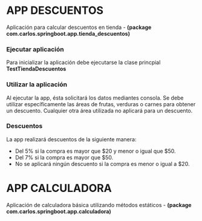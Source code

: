 # APP DESCUENTOS
Aplicación para calcular descuentos en tienda - 
**(package com.carlos.springboot.app.tienda_descuentos)**

### Ejecutar aplicación
Para inicializar la aplicación debe ejecutarse la clase princpial **TestTiendaDescuentos**

### Utilizar la aplicación
Al ejecutar la app, ésta solicitará los datos mediantes consola. Se debe utilizar específicamente las áreas de frutas, verduras o carnes para obtener un descuento. Cualquier otra área utilizada no aplicará para un descuento.

### Descuentos
La app realizará descuentos de la siguiente manera:
* Del 5% si la compra es mayor que $20 y menor o igual que $50.
* Del 7% si la compra es mayor que $50.
* No se aplicará ningún descuento si la compra es menor o igual a $20.

# APP CALCULADORA
Aplicación de calculadora básica utilizando métodos estáticos - 
**(package com.carlos.springboot.app.calculadora)**
